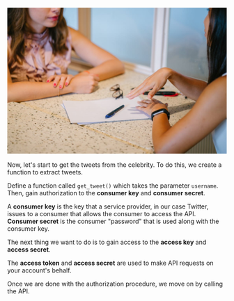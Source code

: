 <!--title={Obtaining Tweet Data}-->

![Two Woman Chatting](./image/pexels-photo-1311518.jpeg)

Now, let's start to get the tweets from the celebrity. To do this, we create a function to extract tweets. 



Define a function called `get_tweet()` which takes the parameter `username`. Then, gain authorization to the **consumer key** and **consumer secret**.

A **consumer key** is the key that a service provider, in our case Twitter, issues to a consumer that allows the consumer to access the API. **Consumer secret** is the consumer "password" that is used along with the consumer key.



The next thing we want to do is to gain access to the **access key** and **access secret**.

The **access token** and **access secret** are used to make API requests on your account's behalf.



Once we are done with the authorization procedure, we move on by calling the API.